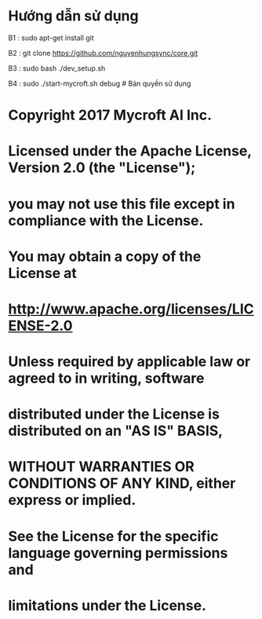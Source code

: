 # Hướng dẫn sử dụng
B1 : sudo apt-get install git


B2 : git clone https://github.com/nguyenhungsync/core.git


B3 : sudo bash ./dev_setup.sh


B4 : sudo ./start-mycroft.sh debug
      # Bản quyền sử dụng
# Copyright 2017 Mycroft AI Inc.
#
# Licensed under the Apache License, Version 2.0 (the "License");
# you may not use this file except in compliance with the License.
# You may obtain a copy of the License at
#
#    http://www.apache.org/licenses/LICENSE-2.0
#
# Unless required by applicable law or agreed to in writing, software
# distributed under the License is distributed on an "AS IS" BASIS,
# WITHOUT WARRANTIES OR CONDITIONS OF ANY KIND, either express or implied.
# See the License for the specific language governing permissions and
# limitations under the License.
